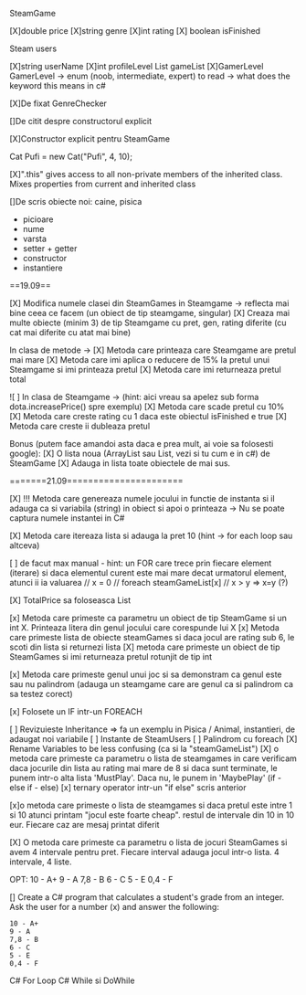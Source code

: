 SteamGame

[X]double price
[X]string genre
[X]int rating
[X] boolean isFinished

Steam users

[X]string userName
[X]int profileLevel
List <SteamGame> gameList
[X]GamerLevel GamerLevel -> enum (noob, intermediate, expert)
to read -> what does the keyword this means in c#

[X]De fixat GenreChecker

[]De citit despre constructorul explicit


[X]Constructor explicit pentru SteamGame

Cat Pufi = new Cat("Pufi", 4, 10);

[X]".this" gives access to all non-private members of the inherited class. Mixes properties from current and inherited class

[]De scris obiecte noi: caine, pisica
- picioare
- nume
- varsta
- setter + getter
- constructor
- instantiere

==19.09==

[X] Modifica numele clasei din SteamGames in Steamgame -> reflecta mai bine ceea ce facem (un obiect de tip steamgame, singular)
[X] Creaza mai multe obiecte (minim 3) de tip Steamgame cu pret, gen, rating diferite (cu cat mai diferite cu atat mai bine)

In clasa de metode ->
[X] Metoda care printeaza care Steamgame are pretul mai mare
[X] Metoda care imi aplica o reducere de 15% la pretul unui Steamgame si imi printeaza pretul
[X] Metoda care imi returneaza pretul total 

![ ] In clasa de Steamgame -> (hint: aici vreau sa apelez sub forma dota.increasePrice() spre exemplu)
[X] Metoda care scade pretul cu 10%
[X] Metoda care creste rating cu 1 daca este obiectul isFinished e true
[X] Metoda care creste ii dubleaza pretul

Bonus (putem face amandoi asta daca e prea mult, ai voie sa folosesti google):
[X] O lista noua (ArrayList sau List, vezi si tu cum e in c#) de SteamGame
[X]  Adauga in lista toate obiectele de mai sus.

=======21.09======================

[X] !!! Metoda care genereaza numele jocului in functie de instanta si il adauga ca si variabila (string) in obiect si apoi o printeaza -> Nu se poate captura numele instantei in C#

[X]  Metoda care itereaza lista si adauga la pret 10 (hint -> for each loop sau altceva)

[ ] de facut max manual - hint: un FOR care trece prin fiecare element (iterare)
si daca elementul curent este mai mare decat urmatorul element, atunci ii ia valuarea
// x = 0
// foreach steamGameList[x]
// x > y => x=y (?)

[X] TotalPrice sa foloseasca List

[x] Metoda care primeste ca parametru un obiect de tip SteamGame si un int X. Printeaza litera din genul jocului care corespunde lui X
[x] Metoda care primeste lista de obiecte steamGames si daca jocul are rating sub 6, le scoti din lista si returnezi lista
[X] metoda care primeste un obiect de tip SteamGames si imi returneaza pretul rotunjit de tip int

[x] Metoda care primeste genul unui joc si sa demonstram ca genul este sau nu palindrom (adauga un steamgame care are genul ca si palindrom ca sa testez corect)

[x] Folosete un IF intr-un FOREACH

[ ] Revizuieste Inheritance => fa un exemplu in Pisica / Animal, instantieri, de adaugat noi variabile
[ ] Instante de SteamUsers
[ ] Palindrom cu foreach
[X] Rename Variables to be less confusing (ca si la "steamGameList")
[X] o metoda care primeste ca parametru o lista de steamgames in care verificam daca jocurile din lista au rating mai mare de 8 si daca sunt terminate, le punem intr-o alta lista 'MustPlay'. Daca nu, le punem in 'MaybePlay' (if - else if - else)
[x] ternary operator intr-un "if else" scris anterior

[x]o metoda care primeste o lista de steamgames si daca pretul este intre 1 si 10 atunci printam "jocul este foarte cheap".
restul de intervale din 10 in 10 eur. Fiecare caz are mesaj printat diferit

[X] O metoda care primeste ca parametru o lista de jocuri SteamGames si avem 4 intervale pentru pret. Fiecare interval adauga jocul intr-o lista. 4 intervale, 4 liste.

OPT:
    10 - A+
    9 - A
    7,8 - B
    6 - C
    5 - E
    0,4 - F

[] Create a C# program that calculates a student's grade from an integer. Ask the user for a number (x) and answer the following:

    10 - A+
    9 - A
    7,8 - B
    6 - C
    5 - E
    0,4 - F
C# For Loop
C# While si DoWhile
